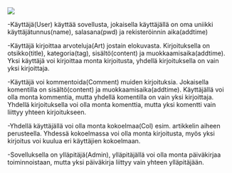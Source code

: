 <img src="https://github.com/yumoL/moviesComment/blob/master/dokumentaatio/tietokantakaavio.png">

-Käyttäjä(User) käyttää sovellusta, jokaisella käyttäjällä on oma uniikki käyttäjätunnus(name), salasana(pwd) ja rekisteröinnin aika(addtime)

-Käyttäjä kirjoittaa arvoteluja(Art) jostain elokuvasta. Kirjoituksella on otsikko(title), kategoria(tag), sisältö(content) ja muokkaamisaika(addtime). Yksi käyttäjä voi kirjoittaa monta kirjoitusta, yhdellä kirjoituksella on vain yksi kirjoittaja.

-Käyttäjä voi kommentoida(Comment) muiden kirjoituksia. Jokaisella komentilla on sisältö(content) ja muokkaamisaika(addtime). Käyttäjällä voi olla monta kommentia, mutta yhdellä komentilla on vain yksi kirjoittaja. Yhdellä kirjoituksella voi olla monta komenttia, mutta yksi komentti vain liittyy yhteen kirjoitukseen.

-Yhdellä käyttäjällä voi olla monta kokoelmaa(Col) esim. artikkelin aiheen perusteella. Yhdessä kokoelmassa voi olla monta kirjoitusta, myös yksi kirjoitus voi kuulua eri käyttäjien kokoelmaan. 

-Sovelluksella on ylläpitäjä(Admin), ylläpitäjällä voi olla monta päiväkirjaa toiminnoistaan, mutta yksi päiväkirja liittyy vain yhteen ylläpitäjään. 
